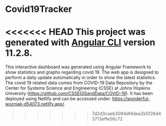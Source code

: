 # Covid19Tracker

<<<<<<< HEAD
This project was generated with [Angular CLI](https://github.com/angular/angular-cli) version 11.2.8.
=======
This interactive dashboard was generated using Angular Framework to show statistics and graphs regarding covid 19. The web app is designed to perform a daily update automatically in order to show the latest statistics. The covid 19 related data comes from COVID-19 Data Repository by the Center for Systems Science and Engineering (CSSE) at Johns Hopkins University (https://github.com/CSSEGISandData/COVID-19). It has been deployed using Netlify and can be accessed under: https://wonderful-wozniak-d54073.netlify.app/. 

>>>>>>> 7d2d3caeb3094df4dea2b5f26d43713effe56c72

